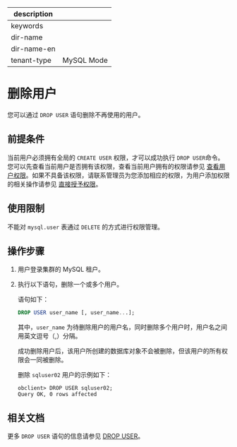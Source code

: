 |description||
|---|---|
|keywords||
|dir-name||
|dir-name-en||
|tenant-type|MySQL Mode|

# 删除用户

您可以通过 `DROP USER` 语句删除不再使用的用户。

## 前提条件

当前用户必须拥有全局的 `CREATE USER` 权限，才可以成功执行 `DROP USER`命令。您可以先查看当前用户是否拥有该权限，查看当前用户拥有的权限请参见 [查看用户权限](../200.permission-of-mysql-mode/400.view-user-permissions-of-mysql-mode.md)。如果不具备该权限，请联系管理员为您添加相应的权限，为用户添加权限的相关操作请参见 [直接授予权限](../200.permission-of-mysql-mode/200.authority-of-mysql-mode.md)。

## 使用限制

不能对 `mysql.user` 表通过 `DELETE` 的方式进行权限管理。

## 操作步骤

1. 用户登录集群的 MySQL 租户。

2. 执行以下语句，删除一个或多个用户。

   语句如下：

   ```sql
   DROP USER user_name [, user_name...];
   ```

   其中，`user_name` 为待删除用户的用户名，同时删除多个用户时，用户名之间用英文逗号（,）分隔。

   成功删除用户后，该用户所创建的数据库对象不会被删除，但该用户的所有权限会一同被删除。

   删除 `sqluser02` 用户的示例如下：

   ```shell
   obclient> DROP USER sqluser02;
   Query OK, 0 rows affected
   ```

## 相关文档

更多 `DROP USER` 语句的信息请参见 [DROP USER](../../../../../700.reference/500.sql-reference/100.sql-syntax/200.common-tenant-of-mysql-mode/600.sql-statement-of-mysql-mode/4000.drop-user-of-mysql-mode.md)。
